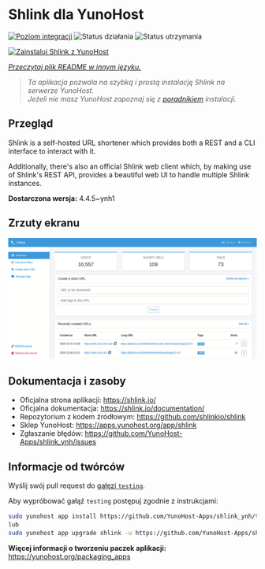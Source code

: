 <!--
To README zostało automatycznie wygenerowane przez <https://github.com/YunoHost/apps/tree/master/tools/readme_generator>
Nie powinno być ono edytowane ręcznie.
-->

# Shlink dla YunoHost

[![Poziom integracji](https://apps.yunohost.org/badge/integration/shlink)](https://ci-apps.yunohost.org/ci/apps/shlink/)
![Status działania](https://apps.yunohost.org/badge/state/shlink)
![Status utrzymania](https://apps.yunohost.org/badge/maintained/shlink)

[![Zainstaluj Shlink z YunoHost](https://install-app.yunohost.org/install-with-yunohost.svg)](https://install-app.yunohost.org/?app=shlink)

*[Przeczytaj plik README w innym języku.](./ALL_README.md)*

> *Ta aplikacja pozwala na szybką i prostą instalację Shlink na serwerze YunoHost.*  
> *Jeżeli nie masz YunoHost zapoznaj się z [poradnikiem](https://yunohost.org/install) instalacji.*

## Przegląd

Shlink is a self-hosted URL shortener which provides both a REST and a CLI interface to interact with it.

Additionally, there's also an official Shlink web client which, by making use of Shlink's REST API, provides a beautiful web UI to handle multiple Shlink instances.

**Dostarczona wersja:** 4.4.5~ynh1

## Zrzuty ekranu

![Zrzut ekranu z Shlink](./doc/screenshots/shlink-web-client-placeholder.jpg)

## Dokumentacja i zasoby

- Oficjalna strona aplikacji: <https://shlink.io/>
- Oficjalna dokumentacja: <https://shlink.io/documentation/>
- Repozytorium z kodem źródłowym: <https://github.com/shlinkio/shlink>
- Sklep YunoHost: <https://apps.yunohost.org/app/shlink>
- Zgłaszanie błędów: <https://github.com/YunoHost-Apps/shlink_ynh/issues>

## Informacje od twórców

Wyślij swój pull request do [gałęzi `testing`](https://github.com/YunoHost-Apps/shlink_ynh/tree/testing).

Aby wypróbować gałąź `testing` postępuj zgodnie z instrukcjami:

```bash
sudo yunohost app install https://github.com/YunoHost-Apps/shlink_ynh/tree/testing --debug
lub
sudo yunohost app upgrade shlink -u https://github.com/YunoHost-Apps/shlink_ynh/tree/testing --debug
```

**Więcej informacji o tworzeniu paczek aplikacji:** <https://yunohost.org/packaging_apps>
